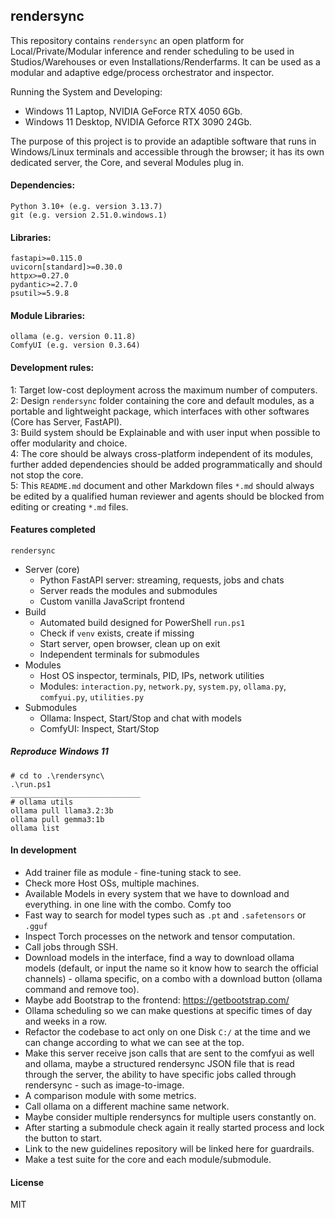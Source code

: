 ## rendersync

This repository contains `rendersync` an open platform for Local/Private/Modular inference and render scheduling to be used in Studios/Warehouses or even Installations/Renderfarms. It can be used as a modular and adaptive edge/process orchestrator and inspector.  

Running the System and Developing:  
- Windows 11 Laptop, NVIDIA GeForce RTX 4050 6Gb. 
- Windows 11 Desktop, NVIDIA Geforce RTX 3090 24Gb. 

The purpose of this project is to provide an adaptible software that runs in Windows/Linux terminals and accessible through the browser; it has its own dedicated server, the Core, and several Modules plug in.


#### Dependencies:  
```
Python 3.10+ (e.g. version 3.13.7)   
git (e.g. version 2.51.0.windows.1)   
```
#### Libraries:  
```
fastapi>=0.115.0  
uvicorn[standard]>=0.30.0  
httpx>=0.27.0  
pydantic>=2.7.0  
psutil>=5.9.8  
```

#### Module Libraries: 
```
ollama (e.g. version 0.11.8)   
ComfyUI (e.g. version 0.3.64)  
```

####  Development rules:   
1: Target low-cost deployment across the maximum number of computers.    
2: Design `rendersync` folder containing the core and default modules, as a portable and lightweight package, which interfaces with other softwares (Core has Server, FastAPI).    
3: Build system should be Explainable and with user input when possible to offer modularity and choice.    
4: The core should be always cross-platform independent of its modules, further added dependencies should be added programmatically and should not stop the core.   
5: This `README.md` document and other Markdown files `*.md` should always be edited by a qualified human reviewer and agents should be blocked from editing or creating `*.md` files.   


#### Features completed

`rendersync`
- Server (core)
    - Python FastAPI server: streaming, requests, jobs and chats
    - Server reads the modules and submodules
    - Custom vanilla JavaScript frontend
- Build
    - Automated build designed for PowerShell `run.ps1`  
    - Check if `venv` exists, create if missing
    - Start server, open browser, clean up on exit
    - Independent terminals for submodules
- Modules
    - Host OS inspector, terminals, PID, IPs, network utilities  
    - Modules: `interaction.py`, `network.py`, `system.py`, `ollama.py`, `comfyui.py`, `utilities.py`
- Submodules
    - Ollama: Inspect, Start/Stop and chat with models  
    - ComfyUI: Inspect, Start/Stop


##### Reproduce Windows 11

```
# cd to .\rendersync\
.\run.ps1
_____________________________
# ollama utils
ollama pull llama3.2:3b 
ollama pull gemma3:1b
ollama list  
```


#### In development

- Add trainer file as module - fine-tuning stack to see.
- Check more Host OSs, multiple machines.
- Available Models in every system that we have to download and everything. in one line with the combo.  Comfy too
- Fast way to search for model types such as `.pt` and `.safetensors` or `.gguf`
- Inspect Torch processes on the network and tensor computation.
- Call jobs through SSH.    
- Download models in the interface, find a way to download ollama models (default, or input the name so it know how to search the official channels) - ollama specific, on a combo with a download button (ollama command and remove too).
- Maybe add Bootstrap to the frontend: https://getbootstrap.com/
- Ollama scheduling so we can make questions at specific times of day and weeks in a row.   
- Refactor the codebase to act only on one Disk `C:/` at the time and we can change according to what we can see at the top.   
- Make this server receive json calls that are sent to the comfyui as well and ollama, maybe a structured rendersync JSON file that is read through the server, the ability to have specific jobs called through rendersync - such as image-to-image.
- A comparison module with some metrics.
- Call ollama on a different machine same network.
- Maybe consider multiple rendersyncs for multiple users constantly on.  
- After starting a submodule check again it really started process and lock the button to start.   
- Link to the new guidelines repository will be linked here for guardrails.
- Make a test suite for the core and each module/submodule. 


#### License
MIT

